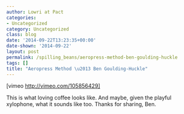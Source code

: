 ```yaml
---
author: Lowri at Pact
categories:
- Uncategorized
category: Uncategorized
class: blog
date: '2014-09-22T13:23:35+00:00'
date-shown: '2014-09-22'
layout: post
permalink: /spilling_beans/aeropress-method-ben-goulding-huckle
tags: []
title: "Aeropress Method \u2013 Ben Goulding-Huckle"
---
```


[vimeo http://vimeo.com/105856429]

This is what loving coffee looks like. And maybe, given the playful xylophone,
what it sounds like too. Thanks for sharing, Ben.